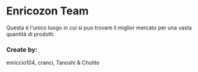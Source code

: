 # Enricozon Team
Questa è l'unico luogo in cui si puo trovare il miglior mercato per una vasta quantità di prodotti.

### Create by:
enriccio104, cranci, Tanoshi & Cholito
